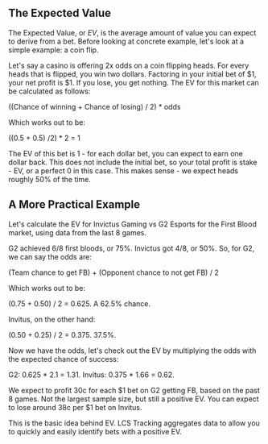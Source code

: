 ## The Expected Value

The Expected Value, or *EV*, is the average amount of value you can expect to derive from a bet. Before looking at concrete example, let's look at a simple example: a coin flip. 

Let's say a casino is offering 2x odds on a coin flipping heads. For every heads that is flipped, you win two dollars. Factoring in your initial bet of $1, your net profit is $1. If you lose, you get nothing. The EV for this market can be calculated as follows:

((Chance of winning + Chance of losing) / 2) * odds

Which works out to be:

((0.5 + 0.5) /2) * 2 = 1

The EV of this bet is 1 - for each dollar bet, you can expect to earn one dollar back. This does not include the initial bet, so your total profit is stake - EV, or a perfect 0 in this case. This makes sense - we expect heads roughly 50% of the time.

## A More Practical Example

Let's calculate the EV for Invictus Gaming vs G2 Esports for the First Blood market, using data from the last 8 games.

G2 achieved 6/8 first bloods, or 75%. Invictus got 4/8, or 50%. So, for G2, we can say the odds are:

(Team chance to get FB) + (Opponent chance to not get FB) / 2

Which works out to be:

(0.75 + 0.50) / 2 = 0.625. A 62.5% chance.

Invitus, on the other hand:

(0.50 + 0.25) / 2 = 0.375. 37.5%.

Now we have the odds, let's check out the EV by multiplying the odds with the expected chance of success:

G2: 0.625 * 2.1 = 1.31.
Invitus: 0.375 * 1.66 = 0.62.

We expect to profit 30c for each $1 bet on G2 getting FB, based on the past 8 games. Not the largest sample size, but still a positive EV. You can expect to lose around 38c per $1 bet on Invitus.

This is the basic idea behind EV. LCS Tracking aggregates data to allow you to quickly and easily identify bets with a positive EV.
